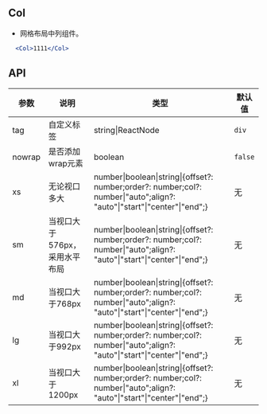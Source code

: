 ## Col

- 网格布局中列组件。

````jsx
  <Col>1111</Col>
````

## API

| 参数 | 说明 | 类型 | 默认值 |
| --- | --- | --- | --- |
| tag | 自定义标签 | string\|ReactNode | `div` |
| nowrap | 是否添加wrap元素 | boolean | `false` |
| xs | 无论视口多大 | number\|boolean\|string\|{offset?: number;order?: number;col?: number\|"auto";align?: "auto"\|"start"\|"center"\|"end";} | 无 |
| sm | 当视口大于576px，采用水平布局 | number\|boolean\|string\|{offset?: number;order?: number;col?: number\|"auto";align?: "auto"\|"start"\|"center"\|"end";} | 无 |
| md | 当视口大于768px | number\|boolean\|string\|{offset?: number;order?: number;col?: number\|"auto";align?: "auto"\|"start"\|"center"\|"end";} | 无 |
| lg | 当视口大于992px | number\|boolean\|string\|{offset?: number;order?: number;col?: number\|"auto";align?: "auto"\|"start"\|"center"\|"end";} | 无 |
| xl | 当视口大于1200px | number\|boolean\|string\|{offset?: number;order?: number;col?: number\|"auto";align?: "auto"\|"start"\|"center"\|"end";} | 无 |